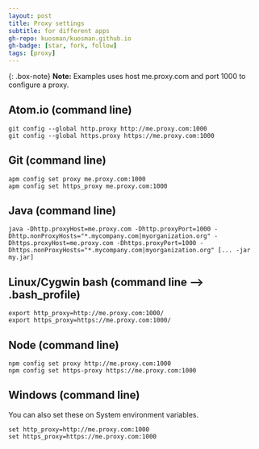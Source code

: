 ```yaml
---
layout: post
title: Proxy settings
subtitle: for different apps
gh-repo: kuosman/kuosman.github.io
gh-badge: [star, fork, follow]
tags: [proxy]
---
```


{: .box-note}
**Note:** Examples uses host me.proxy.com and port 1000 to configure a proxy.

## Atom.io (command line)
```
git config --global http.proxy http://me.proxy.com:1000
git config --global https.proxy https://me.proxy.com:1000
```

## Git (command line)
```
apm config set proxy me.proxy.com:1000
apm config set https_proxy me.proxy.com:1000
```

## Java (command line)
```
java -Dhttp.proxyHost=me.proxy.com -Dhttp.proxyPort=1000 -Dhttp.nonProxyHosts="*.mycompany.com|myorganization.org" -Dhttps.proxyHost=me.proxy.com -Dhttps.proxyPort=1000 -Dhttps.nonProxyHosts="*.mycompany.com|myorganization.org" [... -jar my.jar]
```

## Linux/Cygwin bash (command line --> .bash_profile)
```
export http_proxy=http://me.proxy.com:1000/
export https_proxy=https://me.proxy.com:1000/
```

## Node (command line)
```
npm config set proxy http://me.proxy.com:1000
npm config set https-proxy https://me.proxy.com:1000
```

## Windows (command line)

You can also set these on System environment variables.
```
set http_proxy=http://me.proxy.com:1000
set https_proxy=https://me.proxy.com:1000
```
